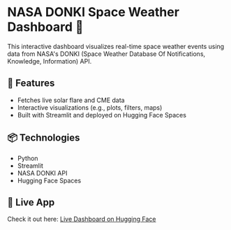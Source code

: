 # NASA DONKI Space Weather Dashboard 🌌

This interactive dashboard visualizes real-time space weather events using data from NASA's DONKI (Space Weather Database Of Notifications, Knowledge, Information) API.

## 🚀 Features
- Fetches live solar flare and CME data
- Interactive visualizations (e.g., plots, filters, maps)
- Built with Streamlit and deployed on Hugging Face Spaces

## 📦 Technologies
- Python
- Streamlit
- NASA DONKI API
- Hugging Face Spaces

## 🔗 Live App
Check it out here: [Live Dashboard on Hugging Face](https://huggingface.co/spaces/AanchalMalhotra/SpaceWeather_Analysis)


